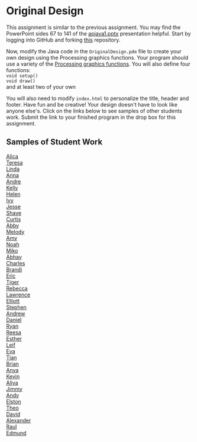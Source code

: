 Original Design
===============

This assignment is similar to the previous assignment. You may find the PowerPoint sides 67 to 141 of the [apjava1.pptx](https://drive.google.com/open?id=0Bz2ZkT6qWPYTVkF4Q19aZ3dfdk0) presentation helpful. Start by logging into GitHub and forking [this](https://github.com/LowellSampleClass/OriginalDesign) repository.  

Now, modify the Java code in the `OriginalDesign.pde` file to create your own design using the Processing graphics functions. Your program should use a variety of the [Processing graphics functions](https://processing.org/reference/). You will also
define four functions:  
`void setup()`  
`void draw()`  
and at least two of your own 

You will also need to modify `index.html` to personalize the title, header and footer. Have fun and be creative! Your design doesn't have to look like anyone else's. Click on the links below to see samples of other students work. Submit the link to your finished program in the drop box for this assignment.

Samples of Student Work
-----------------------
[Alica](http://aliciazz.github.io/OriginalDesign/)  
[Teresa](http://unrealistic-dreamer.github.io/OriginalDesign/)  
[Linda](http://wanglindal.github.io/OriginalDesign/)  
[Anna](http://annaz8.github.io/OriginalDesign/)  
[Andre](http://ardzejafyl.github.io/OriginalDesign/)  
[Kelly](http://kellyhuang21.github.io/OriginalDesign/)  
[Helen](http://hezhang2.github.io/OriginalDesign/)  
[Ivy](http://ivyla.github.io/OriginalDesign/)  
[Jesse](http://jessew927.github.io/OriginalDesign/)  
[Shaye](http://shayehong.github.io/OriginalDesign/)  
[Curtis](http://oyaaya.github.io/OriginalDesign/)  
[Abby](http://abbiii.github.io/OriginalDesign/)  
[Melody](http://itsmelodious.github.io/OriginalDesign/)  
[Amy](http://amhe3.github.io/OriginalDesign/)  
[Noah](http://noahzpepper.github.io/OriginalDesign/)  
[Miko](http://mikolajkrajewski.github.io/OriginalDesign/)  
[Abhay](http://negiabhay98.github.io/OriginalDesign/)  
[Charles](http://chadvincula.github.io/OriginalDesign/)  
[Brandi](http://brw1221.github.io/OriginalDesign/)  
[Eric](http://eryup.github.io/OriginalDesign/)  
[Tiger](http://tigerrlao.github.io/OriginalDesign/)  
[Rebecca](http://rebeckur.github.io/OriginalDesign/)  
[Lawrence](http://shakaking.github.io/OriginalDesign/)  
[Elliott](http://elliottdebruin.github.io/OriginalDesign/)  
[Stephen](http://stephendoes.github.io/OriginalDesign/)  
[Andrew](http://andrewtheo.github.io/OriginalDesign/)  
[Daniel](http://donutdaniel.github.io/OriginalDesign/)  
[Ryan](http://ryanjacko.github.io/OriginalDesign/)  
[Reesa](http://aljini.github.io/OriginalDesign/)  
[Esther](http://elam2016.github.io/OriginalDesign/)  
[Leif](http://leifmorgan.github.io/OriginalDesign/)  
[Eva](http://caieva21.github.io/OriginalDesign/)  
[Tian](https://tianlunlee.github.io/OriginalDesign/)  
[Brian](http://btx123.github.io/OriginalDesign/)  
[Anya](http://anyacakes.github.io/OriginalDesign/)  
[Kevin](http://oohklim.github.io/OriginalDesign/)  
[Aliya](http://aliyachambless.github.io/OriginalDesign/)  
[Jimmy](http://furiouspenguins.github.io/OriginalDesign/)  
[Andy](http://anonymous001.github.io/OriginalDesign/)  
[Elston](http://458elma.github.io/OriginalDesign/)  
[Theo](http://awesomestickman.github.io/OriginalDesign/)  
[David](http://unuse45.github.io/OriginalDesign/)  
[Alexander](http://alzhu1.github.io/OriginalDesign/)  
[Raul](http://raulrosen.github.io/OriginalDesign/)  
[Edmund](http://firework999363.github.io/OriginalDesign/)  

